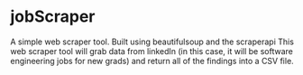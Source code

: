 # jobScraper
A simple web scraper tool. Built using beautifulsoup and the scraperapi
This web scraper tool will grab data from linkedIn (in this case, it will be software engineering jobs for new grads) 
and return all of the findings into a CSV file.
